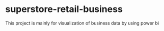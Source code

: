 # superstore-retail-business
This project is mainly for visualization of business data by using power bi
